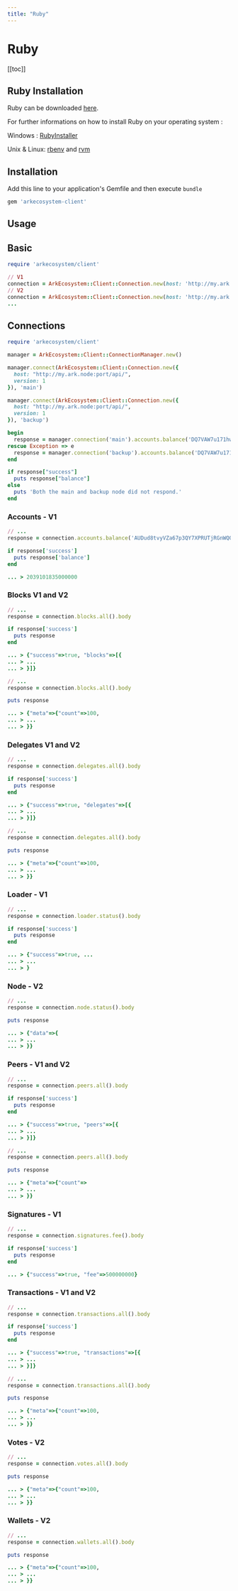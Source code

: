 ```yaml
---
title: "Ruby"
---
```


# Ruby

[[toc]]

## Ruby Installation

Ruby can be downloaded [here](https://www.ruby-lang.org/en/downloads/).

For further informations on how to install Ruby on your operating system : 

Windows : [RubyInstaller](https://rubyinstaller.org/)

Unix & Linux: [rbenv](https://github.com/rbenv/rbenv) and [rvm](http://rvm.io/)


## Installation

Add this line to your application's Gemfile and then execute `bundle`

```bash
gem 'arkecosystem-client'
```

## Usage


## Basic
```ruby
require 'arkecosystem/client'

// V1
connection = ArkEcosystem::Client::Connection.new(host: 'http://my.ark.node:port/api/', version: 1)
// V2
connection = ArkEcosystem::Client::Connection.new(host: 'http://my.ark.node:port/api/', version: 2)
... 

```

## Connections

```ruby
require 'arkecosystem/client'

manager = ArkEcosystem::Client::ConnectionManager.new()

manager.connect(ArkEcosystem::Client::Connection.new({
  host: "http://my.ark.node:port/api/",
  version: 1
}), 'main')

manager.connect(ArkEcosystem::Client::Connection.new({
  host: "http://my.ark.node:port/api/",
  version: 1
}), 'backup')

begin
  response = manager.connection('main').accounts.balance('DQ7VAW7u171hwDW75R1BqfHbA9yiKRCBSh').body
rescue Exception => e
  response = manager.connection('backup').accounts.balance('DQ7VAW7u171hwDW75R1BqfHbA9yiKRCBSh').body
end

if response["success"]
  puts response["balance"]
else
  puts 'Both the main and backup node did not respond.'
end
```

### Accounts - V1

```ruby
// ...
response = connection.accounts.balance('AUDud8tvyVZa67p3QY7XPRUTjRGnWQQ9Xv').body

if response['success']
  puts response['balance']
end

... > 2039101835000000
```

### Blocks V1 and V2

```ruby
// ...
response = connection.blocks.all().body

if response['success']
  puts response
end

... > {"success"=>true, "blocks"=>[{
... > ...
... > }]}
```

```ruby
// ...
response = connection.blocks.all().body

puts response

... > {"meta"=>{"count"=>100,
... > ...
... > }}
```

### Delegates V1 and V2

```ruby
// ...
response = connection.delegates.all().body

if response['success']
  puts response
end

... > {"success"=>true, "delegates"=>[{
... > ...
... > }]}
```

```ruby
// ...
response = connection.delegates.all().body

puts response

... > {"meta"=>{"count"=>100,
... > ...
... > }}
```

### Loader - V1

```ruby
// ...
response = connection.loader.status().body

if response['success']
  puts response
end

... > {"success"=>true, ...
... > ...
... > }
```

### Node - V2

```ruby
// ...
response = connection.node.status().body

puts response

... > {"data"=>{
... > ...
... > }}
```

### Peers - V1 and V2

```ruby
// ...
response = connection.peers.all().body

if response['success']
  puts response
end

... > {"success"=>true, "peers"=>[{
... > ...
... > }]}
```

```ruby
// ...
response = connection.peers.all().body

puts response

... > {"meta"=>{"count"=>
... > ...
... > }}
```

### Signatures - V1 

```ruby
// ...
response = connection.signatures.fee().body

if response['success']
  puts response
end

... > {"success"=>true, "fee"=>500000000}
```

### Transactions - V1 and V2

```ruby
// ...
response = connection.transactions.all().body

if response['success']
  puts response
end

... > {"success"=>true, "transactions"=>[{
... > ...
... > }]}
```

```ruby
// ...
response = connection.transactions.all().body

puts response

... > {"meta"=>{"count"=>100,
... > ...
... > }}
```

### Votes - V2

```ruby
// ...
response = connection.votes.all().body

puts response

... > {"meta"=>{"count"=>100,
... > ...
... > }}
```

### Wallets - V2

```ruby
// ...
response = connection.wallets.all().body

puts response

... > {"meta"=>{"count"=>100,
... > ...
... > }}
```
